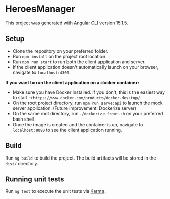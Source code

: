 # HeroesManager

This project was generated with [Angular CLI](https://github.com/angular/angular-cli) version 15.1.5.

## Setup

  * Clone the repository on your preferred folder.
  * Run `npm install` on the project root location.
  * Run `npm run start` to run both the client application and server.
  * If the client application doesn't automatically launch on your browser, navigate to `localhost:4300`.
  
  <b>If you want to run the client application on a docker container:</b>
  
  * Make sure you have Docker installed. If you don't, this is the easiest way to start ->`https://www.docker.com/products/docker-desktop/`.
  * On the root project directory, run `npm run serve:api` to launch the mock server application. (Future improvement: Dockerize server)
  * On the same root directory, run `./dockerize-front.sh` on your preferred bash shell.
  * Once the image is created and the container is up, navigate to `localhost:8080` to see the client application running.

## Build

Run `ng build` to build the project. The build artifacts will be stored in the `dist/` directory.

## Running unit tests

Run `ng test` to execute the unit tests via [Karma](https://karma-runner.github.io).
